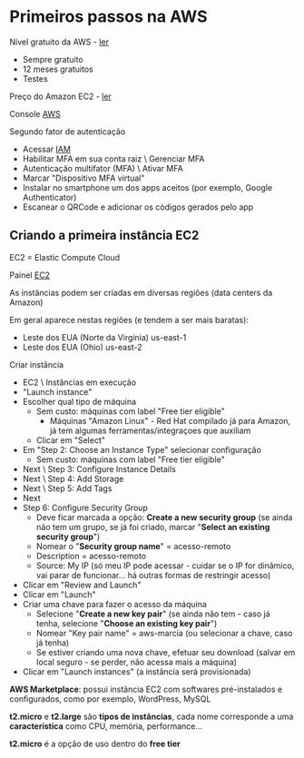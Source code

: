 # Primeiros passos na AWS

Nível gratuito da AWS  - [ler](https://aws.amazon.com/pt/free/?all-free-tier.sort-by=item.additionalFields.SortRank&all-free-tier.sort-order=asc)
  - Sempre gratuito
  - 12 meses gratuitos
  - Testes

Preço do Amazon EC2 - [ler](https://aws.amazon.com/pt/ec2/pricing/on-demand/)

Console [AWS](https://console.aws.amazon.com/console)

Segundo fator de autenticação
  - Acessar [IAM](https://console.aws.amazon.com/iam/home)
  - Habilitar MFA em sua conta raiz \ Gerenciar MFA
  - Autenticação multifator (MFA) \ Ativar MFA 
  - Marcar "Dispositivo MFA virtual"
  - Instalar no smartphone um dos apps aceitos (por exemplo, Google Authenticator)
  - Escanear o QRCode e adicionar os códigos gerados pelo app
  
## Criando a primeira instância EC2

EC2 = Elastic Compute Cloud

Painel [EC2](https://sa-east-1.console.aws.amazon.com/ec2/v2/home)

As instâncias podem ser criadas em diversas regiões (data centers da Amazon)

Em geral aparece nestas regiões (e tendem a ser mais baratas):
  - Leste dos EUA (Norte da Virgínia) us-east-1
  - Leste dos EUA (Ohio) us-east-2

Criar instância
  - EC2 \ Instâncias em execução
  - "Launch instance"
  - Escolher qual tipo de máquina
    - Sem custo: máquinas com label "Free tier eligible"
      - Máquinas "Amazon Linux" - Red Hat compilado já para Amazon, já tem algumas ferramentas/integraçoes que auxiliam
    - Clicar em "Select"
  - Em "Step 2: Choose an Instance Type" selecionar configuração
    - Sem custo: máquinas com label "Free tier eligible"
  - Next \ Step 3: Configure Instance Details 
  - Next \ Step 4: Add Storage
  - Next \ Step 5: Add Tags
  - Next 
  - Step 6: Configure Security Group
    - Deve ficar marcada a opção: **Create a new security group** (se ainda não tem um grupo, se já foi criado, marcar "**Select an existing security group**")	
    - Nomear o "**Security group name**" = acesso-remoto
	- Description = acesso-remoto
	- Source: My IP   (só meu IP pode acessar - cuidar se o IP for dinâmico, vai parar de funcionar... há outras formas de restringir acesso)
  - Clicar em "Review and Launch"	
  - Clicar em "Launch"
  - Criar uma chave para fazer o acesso da máquina
    - Selecione "**Create a new key pair**" (se ainda não tem - caso já tenha, selecione "**Choose an existing key pair**") 
	- Nomear "Key pair name" = aws-marcia (ou selecionar a chave, caso já tenha)
	- Se estiver criando uma nova chave, efetuar seu download (salvar em local seguro - se perder, não acessa mais a máquina)
  - Clicar em "Launch instances" (a instância será provisionada)
  
  
**AWS Marketplace**: possui instância EC2 com softwares pré-instalados e configurados, como por exemplo, WordPress, MySQL

**t2.micro** e **t2.large** são **tipos de instâncias**, cada nome corresponde a uma **característica** como CPU, memória, performance...

**t2.micro** é a opção de uso dentro do **free tier**
	
